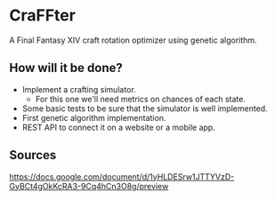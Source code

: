 # CraFFter
A Final Fantasy XIV craft rotation optimizer using genetic algorithm.

## How will it be done?

 - Implement a crafting simulator.
    - For this one we'll need metrics on chances of each state.
 - Some basic tests to be sure that the simulator is well implemented.
 - First genetic algorithm implementation.
 - REST API to connect it on a website or a mobile app.
 
## Sources
 https://docs.google.com/document/d/1yHLDESrw1JTTYVzD-GyBCt4gOkKcRA3-9Cq4hCn3O8g/preview